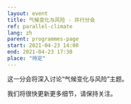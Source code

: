 ```yaml
---
layout: event
title: 气候变化与风险 - 并行分会
ref: parallel-climate
lang: zh
parent: programmes-page
start: 2021-04-23 14:00
end: 2021-04-23 17:30
place: "待定"
---
```

这一分会将深入讨论“气候变化与风险”主题。

我们将很快更新更多细节，请保持关注。



